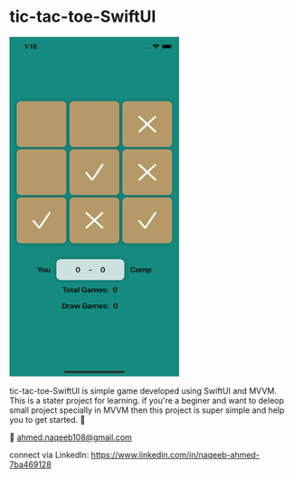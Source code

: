 # tic-tac-toe-SwiftUI

<img src = "Images/SimulatorScreenshot.png" width = "300" height = "600">

tic-tac-toe-SwiftUI is simple game developed using SwiftUI and MVVM. This is a stater project for learning. if you're a beginer and want to deleop small project specially in MVVM then this project is super simple and help you to get started. :slightly_smiling_face:

:e-mail:  ahmed.naqeeb108@gmail.com

connect via LinkedIn: https://www.linkedin.com/in/naqeeb-ahmed-7ba469128 

